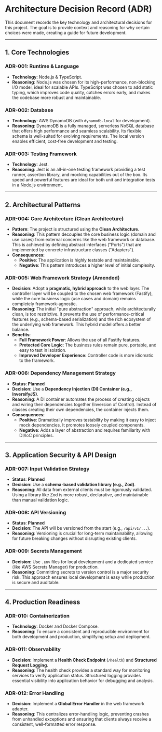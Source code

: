 # Architecture Decision Record (ADR)

This document records the key technology and architectural decisions for this project. The goal is to provide context and reasoning for why certain choices were made, creating a guide for future development.

---

## 1. Core Technologies

### ADR-001: Runtime & Language

- **Technology**: Node.js & TypeScript.
- **Reasoning**: Node.js was chosen for its high-performance, non-blocking I/O model, ideal for scalable APIs. TypeScript was chosen to add static typing, which improves code quality, catches errors early, and makes the codebase more robust and maintainable.

### ADR-002: Database

- **Technology**: AWS DynamoDB (with `dynamodb-local` for development).
- **Reasoning**: DynamoDB is a fully managed, serverless NoSQL database that offers high performance and seamless scalability. Its flexible schema is well-suited for evolving requirements. The local version enables efficient, cost-free development and testing.

### ADR-003: Testing Framework

- **Technology**: Jest.
- **Reasoning**: Jest is an all-in-one testing framework providing a test runner, assertion library, and mocking capabilities out of the box. Its speed and powerful features are ideal for both unit and integration tests in a Node.js environment.

---

## 2. Architectural Patterns

### ADR-004: Core Architecture (Clean Architecture)

- **Pattern**: The project is structured using the **Clean Architecture**.
- **Reasoning**: This pattern decouples the core business logic (domain and use cases) from external concerns like the web framework or database. This is achieved by defining abstract interfaces ("Ports") that are implemented by concrete infrastructure classes ("Adapters").
- **Consequences**:
  - **Positive**: The application is highly testable and maintainable.
  - **Negative**: This pattern introduces a higher level of initial complexity.

### ADR-005: Web Framework Strategy (Amended)

- **Decision**: Adopt a **pragmatic, hybrid approach** to the web layer. The controller layer will be coupled to the chosen web framework (Fastify), while the core business logic (use cases and domain) remains completely framework-agnostic.
- **Reasoning**: The initial "pure abstraction" approach, while architecturally clean, is too restrictive. It prevents the use of performance-critical features (e.g., schema-based serialization) and the rich ecosystem of the underlying web framework. This hybrid model offers a better balance.
- **Benefits**:
  - **Full Framework Power**: Allows the use of all Fastify features.
  - **Protected Core Logic**: The business rules remain pure, portable, and easy to test in isolation.
  - **Improved Developer Experience**: Controller code is more idiomatic to the framework.

### ADR-006: Dependency Management Strategy

- **Status**: **Planned**
- **Decision**: Use a **Dependency Injection (DI) Container (e.g., InversifyJS)**.
- **Reasoning**: A DI container automates the process of creating objects and wiring their dependencies together (Inversion of Control). Instead of classes creating their own dependencies, the container injects them.
- **Consequences**:
  - **Positive**: Dramatically improves testability by making it easy to inject mock dependencies. It promotes loosely coupled components.
  - **Negative**: Adds a layer of abstraction and requires familiarity with DI/IoC principles.

---

## 3. Application Security & API Design

### ADR-007: Input Validation Strategy

- **Status**: **Planned**
- **Decision**: Use a **schema-based validation library (e.g., Zod)**.
- **Reasoning**: All data from external clients must be rigorously validated. Using a library like Zod is more robust, declarative, and maintainable than manual validation logic.

### ADR-008: API Versioning

- **Status**: **Planned**
- **Decision**: The API will be versioned from the start (e.g., `/api/v1/...`).
- **Reasoning**: Versioning is crucial for long-term maintainability, allowing for future breaking changes without disrupting existing clients.

### ADR-009: Secrets Management

- **Decision**: Use `.env` files for local development and a dedicated service (like AWS Secrets Manager) for production.
- **Reasoning**: Committing secrets to version control is a major security risk. This approach ensures local development is easy while production is secure and auditable.

---

## 4. Production Readiness

### ADR-010: Containerization

- **Technology**: Docker and Docker Compose.
- **Reasoning**: To ensure a consistent and reproducible environment for both development and production, simplifying setup and deployment.

### ADR-011: Observability

- **Decision**: Implement a **Health Check Endpoint** (`/health`) and **Structured Request Logging**.
- **Reasoning**: The health check provides a standard way for monitoring services to verify application status. Structured logging provides essential visibility into application behavior for debugging and analysis.

### ADR-012: Error Handling

- **Decision**: Implement a **Global Error Handler** in the web framework adapter.
- **Reasoning**: This centralizes error-handling logic, preventing crashes from unhandled exceptions and ensuring that clients always receive a consistent, well-formatted error response.
